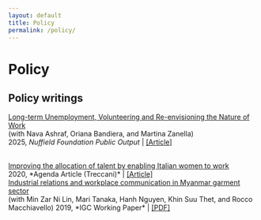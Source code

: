 ```yaml
---
layout: default
title: Policy
permalink: /policy/
---
```


# Policy
## Policy writings


<a href="/assets/files/ABMZ2025.pdf" target="_blank" rel="noopener noreferrer"> Long-term Unemployment, Volunteering and Re-envisioning the Nature of Work </a> <br>
(with Nava Ashraf, Oriana Bandiera, and Martina Zanella)<br>
2025, *Nuffield Foundation Public Output*  | <a href="/assets/files/ABMZ2025.pdf" target="_blank" rel="noopener noreferrer"> [Article] 

<br>
<a href="https://www.treccani.it/magazine/agenda/articoli/economia-e-innovazione/gender_gap.html" target="_blank" rel="noopener noreferrer">Improving the allocation of talent by enabling Italian women to work</a> <br>
2020, *Agenda Article (Treccani)* | <a href="https://www.treccani.it/magazine/agenda/articoli/economia-e-innovazione/gender_gap.html" target="_blank" rel="noopener noreferrer">[Article]</a>


<br>
<a href="https://www.theigc.org/publications/industrial-relations-and-workplace-communication-myanmar-garment-sector" target="_blank" rel="noopener noreferrer">Industrial relations and workplace communication in Myanmar garment sector</a> <br>
(with Min Zar Ni Lin, Mari Tanaka, Hanh Nguyen, Khin Suu Thet, and Rocco Macchiavello)  
2019, *IGC Working Paper* | <a href="/assets/files/Tanaka-et-al-2019-Working-paper.pdf" target="_blank" rel="noopener noreferrer">[PDF]</a>

